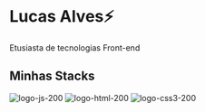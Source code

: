 # Lucas Alves⚡
  Etusiasta de tecnologias Front-end

## Minhas Stacks

![logo-js-200](https://user-images.githubusercontent.com/72477227/110942889-3d40a580-8319-11eb-9c28-172f7a4ff70f.png)
![logo-html-200](https://user-images.githubusercontent.com/72477227/110942961-55b0c000-8319-11eb-82a9-159a127a8d72.png)
![logo-css3-200](https://user-images.githubusercontent.com/72477227/110943009-6e20da80-8319-11eb-82c6-e05abc09516d.png)


